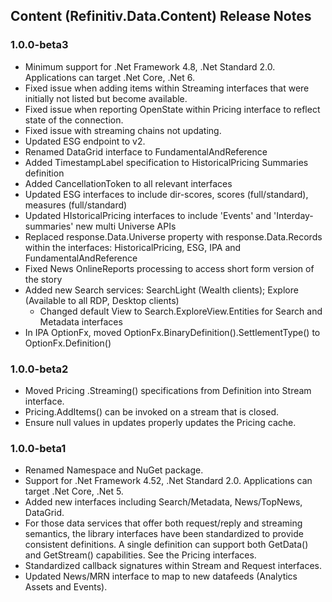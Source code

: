 ## Content (Refinitiv.Data.Content) Release Notes

### 1.0.0-beta3
- Minimum support for .Net Framework 4.8, .Net Standard 2.0.  Applications can target .Net Core, .Net 6.
- Fixed issue when adding items within Streaming interfaces that were initially not listed but become available.
- Fixed issue when reporting OpenState within Pricing interface to reflect state of the connection.
- Fixed issue with streaming chains not updating.
- Updated ESG endpoint to v2.
- Renamed DataGrid interface to FundamentalAndReference
- Added TimestampLabel specification to HistoricalPricing Summaries definition
- Added CancellationToken to all relevant interfaces
- Updated ESG interfaces to include dir-scores, scores (full/standard), measures (full/standard)
- Updated HIstoricalPricing interfaces to include 'Events' and 'Interday-summaries' new multi Universe APIs
- Replaced response.Data.Universe property with response.Data.Records within the interfaces:
	HistoricalPricing, ESG, IPA and FundamentalAndReference
- Fixed News OnlineReports processing to access short form version of the story
- Added new Search services: SearchLight (Wealth clients); Explore (Available to all RDP, Desktop clients)
	- Changed default View to Search.ExploreView.Entities for Search and Metadata interfaces
- In IPA OptionFx, moved OptionFx.BinaryDefinition().SettlementType() to OptionFx.Definition()

### 1.0.0-beta2
- Moved Pricing .Streaming() specifications from Definition into Stream interface.
- Pricing.AddItems() can be invoked on a stream that is closed.
- Ensure null values in updates properly updates the Pricing cache.

### 1.0.0-beta1
- Renamed Namespace and NuGet package.
- Support for .Net Framework 4.52, .Net Standard 2.0.  Applications can target .Net Core, .Net 5.
- Added new interfaces including Search/Metadata, News/TopNews, DataGrid.
- For those data services that offer both request/reply and streaming semantics, the library interfaces have been standardized to provide consistent definitions.  A single definition can support both GetData() and GetStream() capabilities.  See the Pricing interfaces.
- Standardized callback signatures within Stream and Request interfaces.
- Updated News/MRN interface to map to new datafeeds (Analytics Assets and Events).
